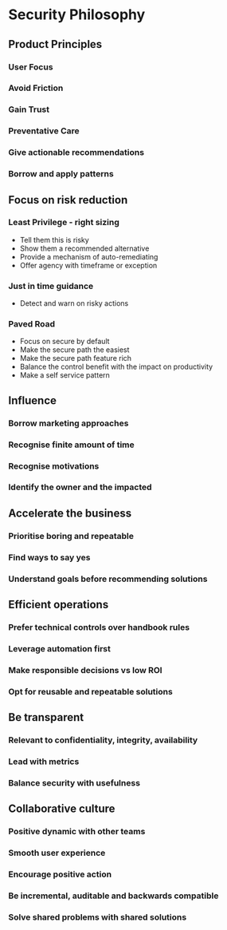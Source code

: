 # Security Philosophy
## Product Principles
### User Focus
### Avoid Friction
### Gain Trust
### Preventative Care
### Give actionable recommendations
### Borrow and apply patterns
## Focus on risk reduction
### Least Privilege - right sizing
- Tell them this is risky
- Show them a recommended alternative
- Provide a mechanism of auto-remediating
- Offer agency with timeframe or exception
### Just in time guidance
- Detect and warn on risky actions
### Paved Road
- Focus on secure by default
- Make the secure path the easiest
- Make the secure path feature rich
- Balance the control benefit with the impact on productivity
- Make a self service pattern
## Influence
### Borrow marketing approaches
### Recognise finite amount of time
### Recognise motivations
### Identify the owner and the impacted
## Accelerate the business
### Prioritise boring and repeatable
### Find ways to say yes
### Understand goals before recommending solutions
## Efficient operations
### Prefer technical controls over handbook rules
### Leverage automation first
### Make responsible decisions vs low ROI
### Opt for reusable and repeatable solutions
## Be transparent
### Relevant to confidentiality, integrity, availability
### Lead with metrics
### Balance security with usefulness
## Collaborative culture
### Positive dynamic with other teams
### Smooth user experience
### Encourage positive action
### Be incremental, auditable and backwards compatible
### Solve shared problems with shared solutions